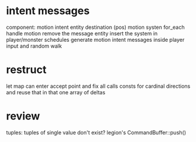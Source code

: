 # intent messages

component: motion intent
    entity
    destination (pos)
motion systen
    for_each
    handle motion
    remove the message entity
insert the system in player/monster schedules
generate motion intent messages inside player input and random walk

# restruct

let map can enter accept point and fix all calls
consts for cardinal directions and reuse that in that one array of deltas

# review

tuples: tuples of single value don't exist?
legion's CommandBuffer::push()